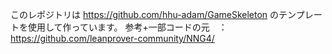 このレポジトリは
https://github.com/hhu-adam/GameSkeleton のテンプレートを使用して作っています。
参考+一部コードの元　：　https://github.com/leanprover-community/NNG4/
